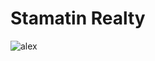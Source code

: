 # Stamatin Realty
![alex](https://github.com/prestonator/stamatin-realty/assets/63315649/0ff1375b-17ef-4bd8-ac0d-c9f4c08f4809)
